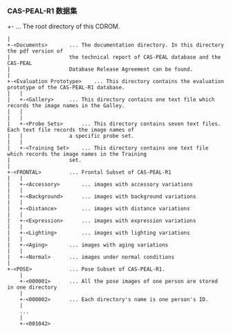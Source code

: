 ### CAS-PEAL-R1 数据集

  +-<CAS-PEAL-R1>			... The root directory of this CDROM.

    |
    +-<Documents>		... The documentation directory. In this directory the pdf version of
    |				    the technical report of CAS-PEAL database and the CAS-PEAL
    |			 	    Database Release Agreement can be found.
    |
    +-<Evaluation Prototype>	... This directory contains the evaluation prototype of the CAS-PEAL-R1 database.
    |	|
    |	+-<Gallery>		... This directory contains one text file which records the image names in the Galley.
    |	|				    
    |	|
    |	+-<Probe Sets>		... This directory contains seven text files. Each text file records the image names of
    |	|			    a specific probe set.
    |	|
    |	+-<Training Set>	... This directory contains one text file which records the image names in the Training
    |			   	    set.
    |	
    +-<FRONTAL>			... Frontal Subset of CAS-PEAL-R1
    |	|
    |	+-<Accessory>		... images with accessory variations
    |	|
    |	+-<Background>		... images with background variations
    |	|
    |	+-<Distance>		... images with distance variations
    |	|
    |	+-<Expression>		... images with expression variations
    |	|
    |	+-<Lighting>		... images with lighting variations
    |	|
    |	+-<Aging>		... images with aging variations
    |	|
    |	+-<Normal>		... images under normal conditions 
    |
    +-<POSE>			... Pose Subset of CAS-PEAL-R1.
    	|
    	+-<000001>		... All the pose images of one person are stored in one directory
    	|
    	+-<000002>		... Each directory's name is one person's ID.
    	|
    	...
    	|
    	+-<001042>
